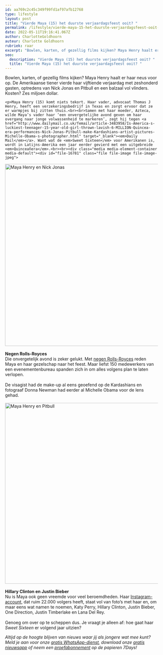 ```yaml
---
id: aa769c2c45c349f99fd1af97afb12768
type: lifestyle
layout: post
title: "Vierde Maya (15) het duurste verjaardagsfeest ooit? "
permalink: /lifestyle/vierde-maya-15-het-duurste-verjaardagsfeest-ooit-/
date: 2022-05-11T19:16:41.067Z
author: CharlotteGoldhoorn
auteur: Charlotte Goldhoorn
rubriek: raar
excerpt: "Bowlen, karten, of gezellig films kijken? Maya Henry haalt er haar neus voor op. De Amerikaanse tiener vierde haar vijftiende verjaardag met zeshonderd gasten, optredens van Nick Jonas en Pitbull en een balzaal vol vlinders. Kosten? Zes miljoen dollar.  "
seo:
  description: "Vierde Maya (15) het duurste verjaardagsfeest ooit? "
  title: "Vierde Maya (15) het duurste verjaardagsfeest ooit? "
---
```

Bowlen, karten, of gezellig films kijken? Maya Henry haalt er haar neus voor op. De Amerikaanse tiener vierde haar vijftiende verjaardag met zeshonderd gasten, optredens van Nick Jonas en Pitbull en een balzaal vol vlinders. Kosten? Zes miljoen dollar.  

    <p>Maya Henry (15) komt niets tekort. Haar vader, advocaat Thomas J Henry, heeft een verzekeringsbedrijf in Texas en zorgt ervoor dat ze er warmpjes bij zitten thuis.<br><br>Samen met haar moeder, Azteca, wilde Maya’s vader haar ‘een onvergetelijke avond geven om haar overgang naar jonge volwassenheid te markeren’, zegt hij tegen <a href="http://www.dailymail.co.uk/femail/article-3483958/Is-America-s-luckiest-teenager-15-year-old-girl-thrown-lavish-6-MILLION-Quincea-era-performances-Nick-Jonas-Pitbull-make-Kardashians-artist-pictures-Michelle-Obama-s-photographer.html" target="_blank"><em>Daily Mail</em></a>. Want wat de <em>Sweet Sixteen</em> voor Amerikanen is, wordt in Latijns-Amerika een jaar eerder gevierd met een uitgebreide <em>Quinceañera</em>.<br><br><div class="media media-element-container media-default"><div id="file-16781" class="file file-image file-image-jpeg">

        
  
  <div class="content">
    <img alt="Maya Henry en Nick Jonas" title="Foto Instagram" height="598" width="918" class="media-element file-default" src="/sites/default/files/Maya%20Henry%20Nick%20Jonas.JPG">  </div>

  
</div>
</div><br><strong>Negen Rolls-Royces</strong><br>Die onvergetelijk avond is zeker gelukt. Met <a href="https://www.instagram.com/p/BCTmkmYRCmH/?taken-by=tjhlaw" target="_blank">negen Rolls-Royces</a> reden Maya en haar gezelschap naar het feest. Maar liefst 150 medewerkers van een evenementenbureau spanden zich in om alles volgens plan te laten verlopen.<br><br>De visagist had de make-up al eens geoefend op de Kardashians en fotograaf Donna Newman had eerder al Michelle Obama voor de lens gehad.<br><br><div class="media media-element-container media-default"><div id="file-16782" class="file file-image file-image-jpeg">

        
  
  <div class="content">
    <img alt="Maya Henry en Pitbull" title="Foto Instagram" height="594" width="913" class="media-element file-default" src="/sites/default/files/Maya%20Henry%20Pitbull.JPG">  </div>

  
</div>
</div><br><strong>Hillary Clinton en Justin Bieber</strong><br>Nu is Maya ook geen vreemde voor veel beroemdheden. Haar <a href="https://www.instagram.com/maya_henry/" target="_blank">Instagram-account</a>, dat ruim 22.000 volgers heeft, staat vol van foto’s met haar en, om maar eens wat namen te noemen, Katy Perry, Hillary Clinton, Justin Bieber, One Direction, Justin Timberlake en Lana Del Rey.<br><br>Genoeg om over op te scheppen dus. Je vraagt je alleen af: hoe gaat haar<em> Sweet Sixteen</em> er volgend jaar uitzien?
<p><em>Altijd op de hoogte blijven van nieuws waar jij als jongere wat mee kunt? Meld je aan voor onze <a href="/whatsapp">gratis WhatsApp-dienst</a>, download onze <a href="/app">gratis nieuwsapp</a> of neem een <a href="https://abonneren.sevendays.nl/abonneren/abonnementen/ae/artikel">proefabonnement</a> op de papieren 7Days!</em></p>  
